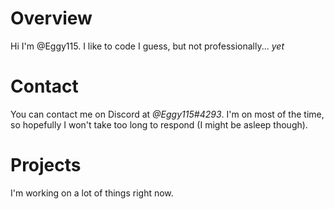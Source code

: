 # Overview

Hi I'm @Eggy115.
I like to code I guess, but not professionally... *yet*

# Contact

You can contact me on Discord at *@Eggy115#4293*. I'm on most of the time, so hopefully I won't take too long to respond (I might be asleep though).

# Projects

I'm working on a lot of things right now.

